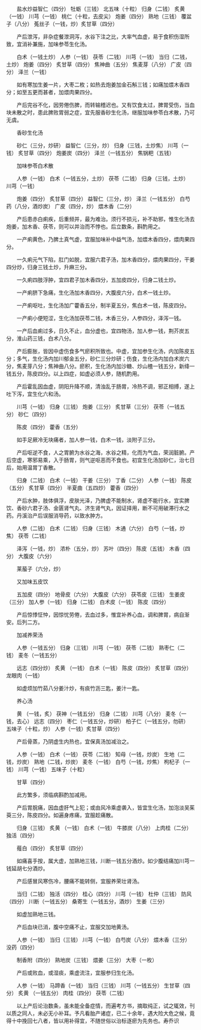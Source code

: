 <!-- { "loadSidebar": true } -->
　　盐水炒益智仁（四分） 牡蛎（三钱） 北五味（十粒） 归身（二钱） 炙黄 （一钱） 川芎（一钱） 桃仁（十粒，去皮尖） 炮姜（四分） 熟地（三钱） 覆盆子（八分） 菟丝子（一钱，炒）炙甘草（四分）

　　产后泄泻，非杂症餐泄洞泻，水谷下注之比，大率气血虚，易于食积伤湿所致，宜消补兼施，加味参苓生化汤。

　　白术（一钱土炒） 人参（一钱） 茯苓（二钱） 川芎（一钱） 当归（二钱，土炒） 炮姜（四分） 炙甘草（四分） 焦神曲（五分） 焦麦芽（八分） 广皮（四分） 泽兰（一钱）

　　如有寒加生姜一片，大枣二枚；如热去炮姜加金石斛三钱；如痛加煨木香四分；如至五更而甚者，加煨肉果四分。

　　产后完谷不化，因劳倦伤脾，而转输稽迟也。又有饮食太过，脾胃受伤，当血块未散之时，患此脾败胃弱之症，宜先服香砂生化汤，继服加味参苓白术散，乃可无虞。

　　香砂生化汤

　　砂仁（三分，炒研） 益智仁（三分，炒） 归身（三钱，土炒焦） 川芎（一钱） 炙甘草（四分） 炮姜炭（四分） 泽兰（一钱五分） 焦锅粑（五钱）

　　加味参苓白术散

　　人参（一钱） 白术（一钱五分，土炒） 茯苓（二钱） 归身（三钱，土炒） 川芎（一钱）

　　炮姜（四分） 炙甘草（四分） 益智仁（三分，炒） 泽兰（一钱五分） 白芍药（八分，酒炒炭） 广皮（四分，炒） 煨木香（二分）

　　产后患赤白痢疾，后重频并，最为难治。须行不损元，补不助邪，惟生化汤去炮姜，加木香、茯苓，则可以并治而不悖也。后立数条，斟酌用之。

　　一产痢黄色，乃脾土真气虚，宜服加味补中益气汤，加煨木香四分，煨肉果四分。

　　一久痢元气下陷，肛门如脱，宜服六君子汤，加木香四分，煨肉果四分，干姜四分炒，归身三钱土炒，升麻三分。

　　一久痢四肢浮肿，宜四君子加木香四分，五加皮四分，归身二钱土炒。

　　一产痢脐下急痛，生化汤加木香四分，大腹皮六分，白术一钱土炒。

　　一产痢呕吐，生化汤加广藿香五分，制半夏五分，焦白术一钱，陈皮四分。

　　一产痢小便短涩，生化汤加茯苓二钱，木香三分，人参四分，泽泻一钱。

　　一产后血痢过多，日久不止，血分虚也，宜四物汤，加人参一钱，荆芥炭五分，淮山药三钱，白术八分。

　　产后膨胀，皆因中虚伤食多气瘀积所致也。中虚，宜加参生化汤，内加陈皮五分；多气，生化汤内加川郁金五分，砂仁三分炒研；伤食，生化汤内加白术炭六分，焦麦芽八分；焦神曲八分。瘀积，生化汤内加沙糖、炒山楂一钱五分，新绛一钱五分，陈皮四分。以上四症，如虚必须人参，随机酌用。

　　产后霍乱因血虚，阴阳升降不顺，清浊乱于肠胃，冷热不调，邪正相搏，遂上吐下泻，宜生化六和汤。

　　川芎（一钱） 归身（三钱） 炮姜（三分） 炙甘草（三分） 茯苓（一钱五分） 砂仁（四分）

　　陈皮（四分） 藿香（五分）

　　如手足厥冷无块痛者，加人参一钱，白术一钱，淡附子三分。

　　产后呕逆不食，人之胃腑为水谷之海，水谷之精，化而为气血，荣润脏腑。产后空虚，寒邪易乘，入于肠胃，则气逆呕恶而不食也。初宜生化汤加砂仁，治七日后，始用温胃丁香散。

　　归身（二钱） 白术（一钱） 干姜（三分） 丁香（二分） 人参（一钱） 陈皮（五分） 炙甘草（四分） 半夏曲（五四炒） 藿香（四分）

　　产后水肿，肢体俱浮，皮肤光泽，乃脾虚不能制水，肾虚不能行水，宜实脾饮、香砂六君子汤、金匮肾气丸、济生肾气丸，因证择用，断不可用破滞行水之药。丹溪治产后误服消导药，以致水肿方。

　　人参（二钱） 白术（二钱） 归身（三钱） 木通（六分） 白芍（一钱，炒焦） 茯苓（二钱）

　　泽泻（一钱，炒） 浓朴（五分，炒） 苏叶（四分） 陈皮（五钱） 木香（四分） 大腹皮（六分）

　　莱菔子（六分，炒）

　　又加味五皮饮

　　五加皮（四分） 地骨皮（六分） 大腹皮（六分） 茯苓皮（三钱） 生姜皮（三分） 加人参（一钱） 归身（二钱） 白术皮（一钱） 陈皮（四分）

　　产后惊悸怔忡，因惊忧劳倦，去血过多，惟宜补养心血，调和脾胃，病自渐安。后列二方。

　　加减养荣汤

　　人参（一钱五分） 归身（三钱） 川芎（一钱） 茯苓（二钱） 熟枣仁（二钱） 麦冬（一钱五分）

　　远志（四分炒） 炙黄 （一钱） 白术（一钱） 陈皮（四分） 炙甘草（四分） 龙眼肉（一钱）

　　如虚烦加竹茹八分姜汁炒，有痰竹沥三匙，姜汁一匙。

　　养心汤

　　黄 （一钱，炙） 茯神（一钱五分） 归身（二钱） 川芎（八分） 麦冬（一钱，去心） 远志（四分） 枣仁（一钱五分，炒研） 柏子仁（一钱五分，勿研） 五味子（十粒，炒） 人参（一钱）炙甘草（四分）

　　产后骨蒸，乃阴虚生内热也，宜保真汤加减治之。

　　人参（一钱） 白术（一钱） 茯苓（二钱） 知母（一钱，炒炭） 生地（二钱，炒炭） 熟地（二钱，炒炭） 麦冬（一钱） 白芍（一钱，炒焦） 枸杞子（一钱） 川芎（一钱） 五味子（十粒）

　　甘草（四分）

　　此方繁多，须临病斟酌加减用。

　　产后胃脘痛，因血虚肝气上犯；或由风冷乘虚袭入，皆宜生化汤，加泡淡吴茱萸三分，陈皮四分。如遍身疼痛，宜服趁痛散。

　　归身（三钱） 炙黄 （一钱） 白术（一钱） 牛膝炭（八分） 上肉桂（二分） 独活（四分）

　　薤白（四分） 炙甘草（四分）

　　如痛喜手按，属大虚，加熟地三钱，川断一钱五分酒炒。如少腹结痛加川芎一钱延胡七分酒炒。

　　产后感冒风寒伤冷，腰痛不能转侧，宜服养荣壮肾汤。

　　当归（二钱） 独活（四分） 桂心（四分） 川芎（一钱） 杜仲（三钱） 防风（四分） 川断（一钱五分） 桑寄生（一钱五分，酒炒） 生姜（三分）

　　如虚加熟地三钱。

　　产后血块已消，腹中空痛不止，宜服交加地黄汤。

　　人参（一钱） 当归（三钱） 川芎（一钱） 白芍炭（八分） 煨木香（三分） 没药（四分）

　　制香附（四分） 熟地炭（三钱） 煨姜（三分） 大枣（一枚）

　　产后或败血，或湿痰，乘虚流注，宜服参归生化汤。

　　人参（一钱） 马蹄香（一钱） 当归（三钱） 川芎（一钱五分） 生甘草（四分） 炙黄 （一钱五分） 肉桂（四分） 茯苓（二钱）

　　以上产后论治数条，虽未能全备症情，而遍考方书，摘取纯正，试之辄效，刊以质之同人，未必无小补耳。予凡看胎产诸症，已二十余年，遇大险大危之候，竟得十中挽回七八者，皆以用补得宜，不随世俗以治标逐瘀为先务也。寿乔识
